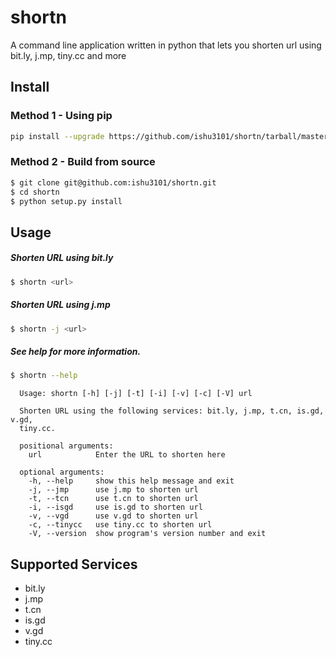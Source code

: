 # shortn

A command line application written in python that lets you shorten url using bit.ly, j.mp, tiny.cc and more

## Install

### Method 1 - Using pip

```bash
pip install --upgrade https://github.com/ishu3101/shortn/tarball/master
```

### Method 2 - Build from source

```bash
$ git clone git@github.com:ishu3101/shortn.git
$ cd shortn
$ python setup.py install
```

## Usage

##### Shorten URL using bit.ly

```bash
$ shortn <url>
```

##### Shorten URL using j.mp

```bash
$ shortn -j <url>
```

##### See help for more information.

```bash
$ shortn --help
```

      Usage: shortn [-h] [-j] [-t] [-i] [-v] [-c] [-V] url
       
      Shorten URL using the following services: bit.ly, j.mp, t.cn, is.gd, v.gd,
      tiny.cc.
       
      positional arguments:
        url            Enter the URL to shorten here
       
      optional arguments:
        -h, --help     show this help message and exit
        -j, --jmp      use j.mp to shorten url
        -t, --tcn      use t.cn to shorten url
        -i, --isgd     use is.gd to shorten url
        -v, --vgd      use v.gd to shorten url
        -c, --tinycc   use tiny.cc to shorten url
        -V, --version  show program's version number and exit
        
## Supported Services

* bit.ly
* j.mp
* t.cn
* is.gd
* v.gd
* tiny.cc

